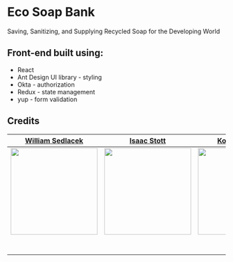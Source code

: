 # Eco Soap Bank

Saving, Sanitizing, and Supplying Recycled Soap for the Developing World

## Front-end built using:
* React
* Ant Design UI library - styling
* Okta - authorization
* Redux - state management
* yup - form validation

## Credits
|  [William Sedlacek](https://github.com/wSedlacek/) |  [Isaac Stott](https://github.com/Istott/) |  [Kolade Junaid](https://github.com/Shamskol/) | [Francisco Barrios](https://github.com/shighetari)  |  [Alexander Heraimenka](https://github.com/hera/) |
|---|---|---|---|---|
| [<img src="https://avatars3.githubusercontent.com/u/8206108?s=400&u=07702a7ff0ff7b2f253178b801e26faa2af6ded8&v=4" width = "200" />](https://github.com/wSedlacek)   |  [<img src="https://avatars0.githubusercontent.com/u/59525203?s=400&u=76f4098f918d0a26a022315c092a7a01efe497e6&v=4" width = "200" />](https://github.com/Istott) | [<img src="https://avatars3.githubusercontent.com/u/50210745?s=400&u=5237aae954875353d9ea2b43118c3aa36fe46df7&v=4" width = "200" />](https://github.com/Shamskol)  | [<img src="https://avatars2.githubusercontent.com/u/47320015?s=400&u=6998c6b0dfe2b2aea8298d321789421df3d8d55f&v=4" width = "200" />](https://github.com/shighetari)  | [<img src="https://avatars1.githubusercontent.com/u/21314337?s=400&u=42a99b5f3a8f562fff6ef514ba4ee0248c2529d4&v=4" width = "200" />](https://github.com/hera)  |
| [<img src="https://github.com/favicon.ico" width="15"> ](https://github.com/wSedlacek)  |  [<img src="https://github.com/favicon.ico" width="15"> ](https://github.com/Istott) |  [<img src="https://github.com/favicon.ico" width="15"> ](https://github.com/Shamskol) | [<img src="https://github.com/favicon.ico" width="15"> ](https://github.com/shighetari)  |  [<img src="https://github.com/favicon.ico" width="15"> ](https://github.com/hera) |
| [<img src="https://static.licdn.com/sc/h/al2o9zrvru7aqj8e1x2rzsrca" width="15"> ](https://www.linkedin.com/in/wsedlacek/)  | [<img src="https://static.licdn.com/sc/h/al2o9zrvru7aqj8e1x2rzsrca" width="15"> ](https://www.linkedin.com/in/istott/)  |  [<img src="https://static.licdn.com/sc/h/al2o9zrvru7aqj8e1x2rzsrca" width="15"> ](https://www.linkedin.com/in/kolade-junaid/) |  [<img src="https://static.licdn.com/sc/h/al2o9zrvru7aqj8e1x2rzsrca" width="15"> ](https://www.linkedin.com/in/developerbarrios/) |  [<img src="https://static.licdn.com/sc/h/al2o9zrvru7aqj8e1x2rzsrca" width="15"> ](https://www.linkedin.com/in/aheraimenka/) |
